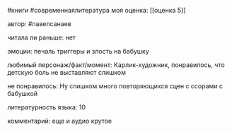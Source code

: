 #книги #современнаялитература
моя оценка: [[оценка 5]]

автор: #павелсанаев

читала ли раньше: нет

эмоции: печаль триггеры и злость на бабушку

любимый персонаж/факт/момент:
Карлик-художник, понравилось, что детскую боль не выставляют слишком 

не понравилось:
Ну слишком много повторяющихся сцен с ссорами с бабушкой

литературность языка: 10

комментарий: еще и аудио крутое 
